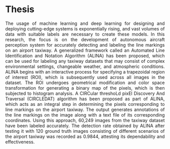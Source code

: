 # Thesis

<p align="justify"> The usage of machine learning and deep learning for designing and deploying cutting-edge systems is exponentially rising, and vast volumes of data with suitable labels are necessary to create these models. In this research, the focus is on the development of autonomous aircraft perception system for accurately detecting and labeling the line markings on an airport taxiway. A generalized framework called an Automated Line Identification and Notation Algorithm (ALINA) has been proposed, which can be used for labeling any taxiway datasets that may consist of complex environmental settings, changeable weather, and atmospheric conditions. ALINA begins with an interactive process for specifying a trapezoidal region of interest (ROI), which is subsequently used across all images in the dataset. The ROI undergoes geometrical modification and color space transformation for generating a binary map of the pixels, which is then subjected to histogram analysis. A CIRCular threshoLd pixEl Discovery And Traversal (CIRCLEDAT) algorithm has been proposed as part of ALINA, which acts as an integral step in determining the pixels corresponding to line markings on the airport taxiway. The output generates annotations of the line markings on the image along with a text file of its corresponding coordinates. Using this approach, 60,249 images from the taxiway dataset have been labeled accurately. The detection rate obtained by ALINA after testing it with 120 ground truth images consisting of different scenarios of the airport taxiway was recorded as 0.9844, attesting its dependability and effectiveness. </p>

